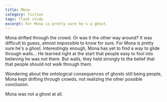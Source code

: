 ```yaml
---
title: Mona
category: fiction
tags: flash study
excerpt: For Mona is pretty sure he's a ghost.
---
```


Mona drifted through the crowd. Or was it the other way around?
It was difficult to guess, almost impossible to know for sure.
For Mona is pretty sure he's a ghost.
Interestingly enough, Mona has yet to find a way to glide through walls...
He learned right at the start that people easy to fool into believing he was not there.
But walls, they held strongly to the belief that that people should not walk through them.

Wondering about the ontological consequences of ghosts still being people, Mona kept drifting through crowds, not realizing the other possible conclusion.

Mona was not a ghost at all.
